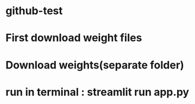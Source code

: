 # github-test
# First download weight files
# Download weights(separate folder)
# run in terminal : streamlit run app.py

